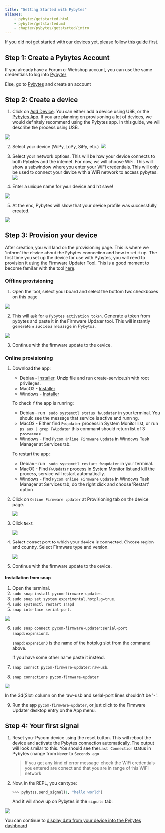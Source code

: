```yaml
---
title: "Getting Started with Pybytes"
aliases:
    - pybytes/getstarted.html
    - pybytes/getstarted.md
    - chapter/pybytes/getstarted/intro
---
```


If you did not get started with our devices yet, please follow [this guide ](/gettingstarted/) first.

## Step 1: Create a Pybytes Account

If you already have a Forum or Webshop account, you can use the same credentials to log into [Pybytes](https://pybytes.pycom.io/)

Else, go to [Pybytes](https://pybytes.pycom.io) and create an account

## Step 2: Create a device 
1. Click on [Add Device](https://pybytes.pycom.io/devices). You can either add a device using USB, or the [Pybytes App](/pybytes/smart/). If you are planning on provisioning a lot of devices, we would definitely recommend using the Pybytes app. In this guide, we will describe the process using USB.

![](/gitbook/assets/pybytes/add-device/add-device-btn.png)

2. Select your device (WiPy, LoPy, SiPy, etc.).
![](/gitbook/assets/pybytes/add-device/select-device-type.png)

3. Select your network options. This will be how your device connects to both Pybytes and the internet. For now, we will choose WiFi. This will show a subwindow where you enter your WiFi credentials. This will only be used to connect your device with a WiFi network to access pybytes.
![](/gitbook/assets/pybytes/add-device/network-step.png)

4. Enter a unique name for your device and hit save!

![](/gitbook/assets/pybytes/add-device/customize-step.png)

5. At the end, Pybytes will show that your device profile was successfully created.

![](/gitbook/assets/pybytes/add-device/final-step.png)

## Step 3: Provision your device

After creation, you will land on the provisioning page. This is where we 'inform' the device about the Pybytes connection and how to set it up. The first time you set up the device for use with Pybytes, you will need to provision it using the Firmware Updater Tool. This is a good moment to become familiar with the tool [here](/updatefirmware/device/).

### Offline provisioning

1. Open the tool, select your board and select the bottom two checkboxes on this page

![](/gitbook/assets/pybytes/add-device/pybytes-provisioning.png)

2. This will ask for a `Pybytes activation token`. Generate a token from pybytes and paste it in the Firmware Updater tool. This will instantly generate a success message in Pybytes.

![](/gitbook/assets/pybytes/add-device/pybytes-provisioning2.png)

3. Continue with the firmware update to the device.

### Online provisioning

1. Download the app:
    - Debian - [Installer](https://software.pycom.io/findupgrade?product=pycom-fwupdater-online&type=all&platform=unix&redirect=true). 
      Unzip file and run create-service.sh with root privileges. 
    - MacOS - [Installer](https://software.pycom.io/findupgrade?product=pycom-fwupdater-online&type=all&platform=macos&redirect=true)
    - Windows - [Installer](https://software.pycom.io/findupgrade?product=pycom-fwupdater-online&type=all&platform=win32&redirect=true)
    
    To check if the app is running: 
    - Debian - run ` sudo systemctl status fwupdater` in your terminal. You 
      should see the message that service is active and running.
    - MacOS - Either find `FwUpdater` process in System Monitor list, or run 
      `ps aux | grep FwUpdater` this command should return list of 3 processes.
    - Windows - find `Pycom Online Firmware Update` in Windows Task Manager 
      at Services tab.

   To restart the app:
   - Debian - run ` sudo systemctl restart fwupdater` in your terminal.
   - MacOS - Find `FwUpdater` process in System Monitor list and kill the 
     process, service will restart automatically.
   - Windows - find `Pycom Online Firmware Update` in Windows Task Manager
     at Services tab, do the right click and choose 'Restart' option.

2. Click on `Online Firmware updater` at Provisioning tab on the device page.

   ![](/gitbook/assets/fwupdater-1.png)

3. Click `Next`.

   ![](/gitbook/assets/fwupdater-2.png)

4. Select correct port to which your device is connected. Choose region and 
   country. Select Firmware type and version.

   ![](/gitbook/assets/fwupdater-3.png)

5. Continue with the firmware update to the device.

#### Installation from snap

1. Open the terminal.
2. `sudo snap install pycom-firmware-updater`.
3. `sudo snap set system experimental.hotplug=true`. 
4. `sudo systemctl restart snapd`
5. `snap interface serial-port`.

![](/gitbook/assets/fwupdater-snap-1.png)


6. `sudo snap connect pycom-firmware-updater:serial-port snapd:expansion3`.

   `snapd:expansion3` is the name of the hotplug slot from the command above.

   If you have some other name paste it instead.
7. `snap connect pycom-firmware-updater:raw-usb`.
8. `snap connections pycom-firmware-updater`.

![](/gitbook/assets/fwupdater-snap-2.png)

In the 3d(Slot) column on the raw-usb and serial-port lines shouldn't be '-'.

9. Run the app `pycom-firmware-updater`, or just click to the Firmware 
   Updater desktop entry on the App menu.

## Step 4: Your first signal

1. Reset your Pycom device using the reset button. This will reboot the device and activate the Pybytes connection automatically. The output will look similar to this. You should see the `Last Connection` status in Pybytes change from `Never` to `Seconds ago`

    > If you get any kind of error message, check the WiFi credentials you entered are correct and that you are in range of this WiFi network

2. Now, in the REPL, you can type:
    ```python
    >>> pybytes.send_signal(1, "hello world")
    ```
    And it will show up on Pybytes in the `signals` tab:

![](/gitbook/assets/pybytes/add-device/send-signal.png)

You can continue to [display data from your device into the Pybytes dashboard](/pybytes/dashboard/) 

